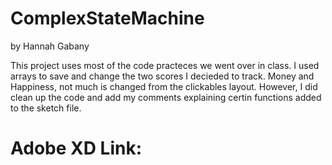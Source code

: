 # ComplexStateMachine
 by Hannah Gabany

 This project uses most of the code practeces we went over in class. I used arrays to save and change the two scores I decieded to track. Money and Happiness, not much is changed from the clickables layout. However, I did clean up the code and add my comments explaining certin functions added to the sketch file. 

 # Adobe XD Link:
 
